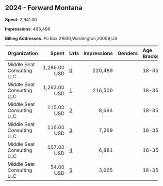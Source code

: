 ## 2024 - Forward Montana 
**Spent**: 2,941.00

**Impressions**: 463,498

**Billing Addresses**: Po Box 21600,Washington,20009,US

|Organization|Spent|Urls|Impressions|Genders|Age Brackets|Country Codes|
|:---|---:|:---|---:|:---|:---|:---|
|Middle Seat Consulting  LLC|1,286.00 USD|[0](https://www.snap.com/political-ads/asset/461c9b4ca74e07c5616429900fa75c528be128a10bf272c58906eb2223c1feee?mediaType=mp4)|220,489||18-35|united states|
|Middle Seat Consulting  LLC|1,263.00 USD|[1](https://www.snap.com/political-ads/asset/568cddd1f5a5b1de12ee39a6922af31a9a8169f2c24d391f0b74d6723d7d4dda?mediaType=mp4)|216,500||18-35|united states|
|Middle Seat Consulting  LLC|115.00 USD|[2](https://www.snap.com/political-ads/asset/0af5161cc24080d58d2b2fb2e9718f285448276e1466dbcc3ca22ab0a3b8911d?mediaType=png)|8,694||18-35|united states|
|Middle Seat Consulting  LLC|116.00 USD|[3](https://www.snap.com/political-ads/asset/d5d090695ece1cfa5d28fd9f61c5d8b36934ab67e4f03eb1ddacd9d65e7aa27d?mediaType=jpeg)|7,269||18-35|united states|
|Middle Seat Consulting  LLC|107.00 USD|[4](https://www.snap.com/political-ads/asset/a93dde80bd94d2ce036e574c63b73bc03f4db8886a51e3d56c19d3693cd6dcfe?mediaType=mp4)|6,881||18-35|united states|
|Middle Seat Consulting  LLC|54.00 USD|[5](https://www.snap.com/political-ads/asset/354e5467a57589ee318616962897cc4ebb1df879f4a34df3a1c6572c1cf086e5?mediaType=mp4)|3,665||18-35|united states|
